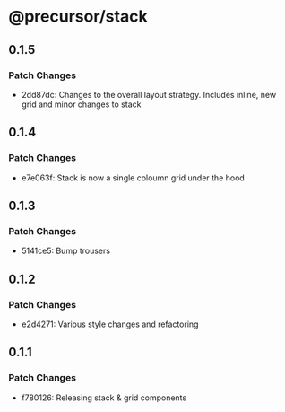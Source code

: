 # @precursor/stack

## 0.1.5

### Patch Changes

-   2dd87dc: Changes to the overall layout strategy. Includes inline, new grid and minor changes to stack

## 0.1.4

### Patch Changes

-   e7e063f: Stack is now a single coloumn grid under the hood

## 0.1.3

### Patch Changes

-   5141ce5: Bump trousers

## 0.1.2

### Patch Changes

-   e2d4271: Various style changes and refactoring

## 0.1.1

### Patch Changes

-   f780126: Releasing stack & grid components
